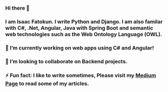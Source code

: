 ### Hi there 👋

### I am Isaac Fatokun. I write Python and Django. I am also familar with C#, .Net, Angular, Java with Spring Boot and semantic web technologies such as the Web Ontology Language (OWL). 

### 🔭 I’m currently working on web apps using C# and Angular!

<!-- ### 🌱 I’m currently learning Vue JS. -->

### 👯 I’m looking to collaborate on Backend projects.

### ⚡ Fun fact: I like to write sometimes, Please visit my [Medium Page]([https://www.example.com](https://isaac-fatokun.medium.com/)) to read some of my articles.


<!--
**Isafatokun/Isafatokun** is a ✨ _special_ ✨ repository because its `README.md` (this file) appears on your GitHub profile.

Here are some ideas to get you started:

- 🔭 I’m currently working on ...
- 🌱 I’m currently learning ...
- 👯 I’m looking to collaborate on ...
- 🤔 I’m looking for help with ...
- 💬 Ask me about ...
- 📫 How to reach me: ...
- 😄 Pronouns: ...
- ⚡ Fun fact: ...
-->
